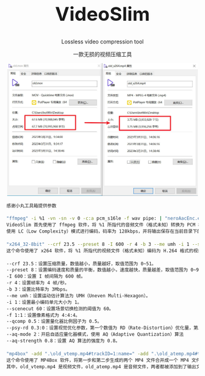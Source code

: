 

<h1 align="center" style="font-size:50px;font-weight:bold">VideoSlim</h1>
<p align="center">Lossless video compression tool</p>
<p align="center">一款无损的视频压缩工具</p>


<center>
  <img src="./img/readme.jpg" width="500px" >
</center>


```bash
感谢小丸工具箱提供参数

"ffmpeg" -i %1 -vn -sn -v 0 -c:a pcm_s16le -f wav pipe: | "neroAacEnc.exe" -ignorelength -lc -br 128000 -if - -of ".\old_atemp.mp4"
VideoSlim 首先使用了 ffmpeg 软件，将 %1 所指代的音频文件（格式未知）转换为 PCM 格式的 WAV 音频，并且将音频流通过管道（pipe）传送给 neroAacEnc 软件，
使用 LC（Low Complexity）模式进行编码，码率为 128kbps，并将输出保存在当前目录下的名为 old_atemp.mp4 的 MP4 文件中。

"x264_32-8bit" --crf 23.5 --preset 8 -I 600 -r 4 -b 3 --me umh -i 1 --scenecut 60 -f 1:1 --qcomp 0.5 --psy-rd 0.3:0 --aq-mode 2 --aq-strength 0.8 -o ".\old_vtemp.mp4" %1
这个命令使用了 x264 软件，将 %1 所指代的视频文件（格式未知）编码为 H.264 格式的视频，并且将输出保存在当前目录下的名为 old_vtemp.mp4 的 MP4 文件中。具体的编码参数如下：

--crf 23.5：设置压缩质量，数值越小，质量越好，取值范围为 0~51。
--preset 8：设置编码速度和质量的平衡，数值越小，速度越快，质量越差，取值范围为 0~9。
-I 600：设置 I 帧间隔为 600 帧。
-r 4：设置帧率为 4 帧/秒。
-b 3：设置比特率为 3Mbps。
--me umh：设置运动估计算法为 UMH（Uneven Multi-Hexagon）。
-i 1：设置最小编码单元大小为 1。
--scenecut 60：设置场景切换检测的阈值为 60。
-f 1:1：设置像素格式为 4:4:4。
--qcomp 0.5：设置量化器比例因子为 0.5。
--psy-rd 0.3:0：设置视觉优化参数，第一个数值为 RD（Rate-Distortion）优化量，第二个数值为不使用 PSY（Perceptual Subband Filtering）优化。
--aq-mode 2：开启自适应量化器模式，使用 AQ（Adaptive Quantization）算法
--aq-strength 0.8：设置 AQ 算法的强度为 0.8。

"mp4box" -add ".\old_vtemp.mp4#trackID=1:name=" -add ".\old_atemp.mp4#trackID=1:name=" -new %2
这个命令使用了 MP4Box 软件，将第一步和第二步生成的两个 MP4 文件合并成一个 MP4 文件，并且将输出保存为 %2 所指代的文件名。
其中，old_vtemp.mp4 是视频文件，old_atemp.mp4 是音频文件，两者都被添加到了输出文件中，每个媒体流都被赋予了唯一的 trackID 和名称。
```






